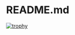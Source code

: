 # README.md
[![trophy](https://github-profile-trophy.vercel.app/?username=ryo-ma)](https://github.com/ryo-ma/github-profile-trophy)

